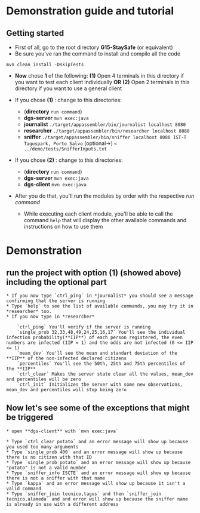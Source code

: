# Demonstration guide and tutorial

## Getting started

* First of all, go to the root directory **G15-StaySafe** (or equivalent)
* Be sure you've ran the command to install and compile all the code
```
mvn clean install -DskipTests
```
* **Now** chose **1** of the following:
	**(1)** Open 4 terminals in this directory if you want to test each client individually
			**OR**
	**(2)** Open 2 terminals in this directory if you want to use a general client

* If you chose **(1)** : change to this directories:
	* (**directory** `run command`)
	* **dgs-server**  `mvn exec:java`
	* **journalist**  `./target/appassembler/bin/journalist localhost 8080`
	* **researcher**  `./target/appassembler/bin/researcher localhost 8080`
	* **sniffer**	  `./target/appassembler/bin/sniffer localhost 8080 IST-T Taguspark, Porto Salvo` (optional->) `< ../demo/tests/SnifferInputs.txt`

* If you chose **(2)** : change to this directories:
	* (**directory** `run command`)
	* **dgs-server**  `mvn exec:java`
	* **dgs-client**  `mvn exec:java`

* After you do that, you'll run the modules by order with the respective *run command*
	* While executing each client module, you'll be able to call the command `help` that will display the other available commands and instructions on how to use them

# Demonstration

## **run** the project with option **(1)** (showed above) including the **optional** part
	* If you now type `ctrl_ping` in *journalist* you should see a message confirming that the server is running
	* Type `help` to see the list of available commands, you may try it in *researcher* too.
	* If you now type in *researcher*

		`ctrl_ping` You'll verify if the server is running
		`single_prob 32,33,48,49,24,25,16,17` You'll see the individual infection probability(**IIP**) of each person registered, the even numbers are infected (IIP = 1) and the odds are not infected (0 <= IIP <= 1)
		`mean_dev` You'll see the mean and standart deviation of the **IIP** of the non-infected declared citizens
		`percentiles` You'll see the 50th, 25th and 75th percentiles of the **IIP**
		`ctrl_clear` Makes the server state clear all the values, mean_dev and percentiles will be zero
		`ctrl_init` Initializes the server with some new observations, mean_dev and percentiles will stop being zero

## Now let's see some of the **exceptions** that might be triggered
	* open **dgs-client** with `mvn exec:java`
	
	* Type `ctrl_clear potato` and an error message will show up because you used too many arguments
	* Type `single_prob 400` and an error message will show up because there is no citizen with that ID
	* Type `single_prob potato` and an error message will show up because "potato" is not a valid number
	* Type `sniffer_info ISCTE` and an error message will show up because there is not a sniffer with that name
	* Type `kappa` and an error message will show up because it isn't a valid command
	* Type `sniffer_join tecnico,tagus` and then `sniffer_join tecnico,alameda` and and error will show up because the sniffer name is already in use with a different address
















	
